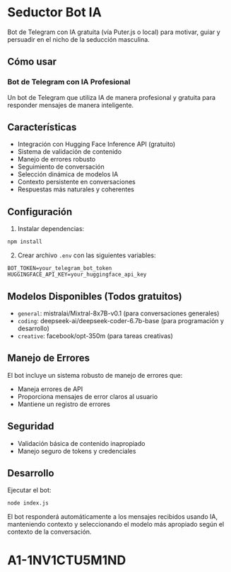 # Seductor Bot IA

Bot de Telegram con IA gratuita (vía Puter.js o local) para motivar, guiar y persuadir en el nicho de la seducción masculina.

## Cómo usar

### Bot de Telegram con IA Profesional

Un bot de Telegram que utiliza IA de manera profesional y gratuita para responder mensajes de manera inteligente.

## Características

- Integración con Hugging Face Inference API (gratuito)
- Sistema de validación de contenido
- Manejo de errores robusto
- Seguimiento de conversación
- Selección dinámica de modelos IA
- Contexto persistente en conversaciones
- Respuestas más naturales y coherentes

## Configuración

1. Instalar dependencias:
```bash
npm install
```

2. Crear archivo `.env` con las siguientes variables:
```env
BOT_TOKEN=your_telegram_bot_token
HUGGINGFACE_API_KEY=your_huggingface_api_key
```

## Modelos Disponibles (Todos gratuitos)

- `general`: mistralai/Mixtral-8x7B-v0.1 (para conversaciones generales)
- `coding`: deepseek-ai/deepseek-coder-6.7b-base (para programación y desarrollo)
- `creative`: facebook/opt-350m (para tareas creativas)

## Manejo de Errores

El bot incluye un sistema robusto de manejo de errores que:
- Maneja errores de API
- Proporciona mensajes de error claros al usuario
- Mantiene un registro de errores

## Seguridad

- Validación básica de contenido inapropiado
- Manejo seguro de tokens y credenciales

## Desarrollo

Ejecutar el bot:
```bash
node index.js
```

El bot responderá automáticamente a los mensajes recibidos usando IA, manteniendo contexto y seleccionando el modelo más apropiado según el contexto de la conversación.
# A1-1NV1CTU5M1ND
